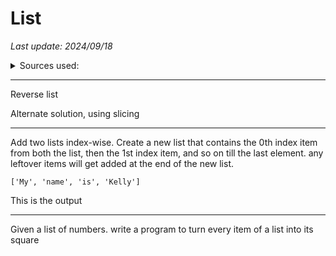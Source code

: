 # List

*Last update: 2024/09/18*

<details><summary>Sources used:</summary>
[pynative](https://pynative.com/python-list-exercise-with-solutions/#h-exercise-1-reverse-a-list-in-python)
</details>


<hr>

Reverse list

<object data=".txt/reverse_list.txt" width="264px" height="90px"></object>

Alternate solution, using slicing

<object data=".txt/negative_slicing_list.txt" width="264px" height="60px"></object>

<hr>

Add two lists index-wise. Create a new list that contains the 0th index item from both the list, then the 1st index item, and so on till the last element. any leftover items will get added at the end of the new list.

<object data=".txt/cat_lists_index_wise.txt" width="360px" height="80px"></object>

	['My', 'name', 'is', 'Kelly']

This is the output

<hr>

Given a list of numbers. write a program to turn every item of a list into its square

<object data=".txt/list_to_square.txt" width="216px" height="100px"></object>
